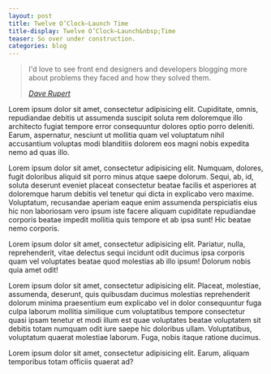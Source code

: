 ```yaml
---
layout: post
title: Twelve O’Clock—Launch Time
title-display: Twelve O’Clock—Launch&nbsp;Time
teaser: So over under construction.
categories: blog
---
```


<blockquote>
	<p>I'd love to see front end designers and developers blogging more about problems they faced and how they solved them.</p>
	<footer>
		<cite><a href="http://daverupert.com">Dave Rupert</a></cite>
	</footer>
</blockquote>

Lorem ipsum dolor sit amet, consectetur adipisicing elit. Cupiditate, omnis, repudiandae debitis ut assumenda suscipit soluta rem doloremque illo architecto fugiat tempore error consequuntur dolores optio porro deleniti. Earum, aspernatur, nesciunt ut mollitia quam vel voluptatum nihil accusantium voluptas modi blanditiis dolorem eos magni nobis expedita nemo ad quas illo.

Lorem ipsum dolor sit amet, consectetur adipisicing elit. Numquam, dolores, fugit doloribus aliquid sit porro minus atque saepe dolorum. Sequi, ab, id, soluta deserunt eveniet placeat consectetur beatae facilis et asperiores at doloremque harum debitis vel tenetur qui dicta in explicabo vero maxime. Voluptatum, recusandae aperiam eaque enim assumenda perspiciatis eius hic non laboriosam vero ipsum iste facere aliquam cupiditate repudiandae corporis beatae impedit mollitia quis tempore et ab ipsa sunt! Hic beatae nemo corporis.

Lorem ipsum dolor sit amet, consectetur adipisicing elit. Pariatur, nulla, reprehenderit, vitae delectus sequi incidunt odit ducimus ipsa corporis quam vel voluptates beatae quod molestias ab illo ipsum! Dolorum nobis quia amet odit!

Lorem ipsum dolor sit amet, consectetur adipisicing elit. Placeat, molestiae, assumenda, deserunt, quis quibusdam ducimus molestias reprehenderit dolorum minima praesentium eum explicabo vel in dolor consequuntur fuga culpa laborum mollitia similique cum voluptatibus tempore consectetur quasi ipsam tenetur et modi illum est quae voluptates beatae voluptatem sit debitis totam numquam odit iure saepe hic doloribus ullam. Voluptatibus, voluptatum quaerat molestiae laborum. Fuga, nobis itaque ratione ducimus.

Lorem ipsum dolor sit amet, consectetur adipisicing elit. Earum, aliquam temporibus totam officiis quaerat ad?